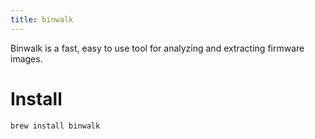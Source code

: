 ```yaml
---
title: binwalk
---
```


Binwalk is a fast, easy to use tool for analyzing and extracting firmware images.

# Install
```bash
brew install binwalk
```